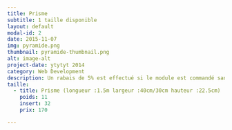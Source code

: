 ```yaml
---
title: Prisme
subtitle: 1 taille disponible
layout: default
modal-id: 2
date: 2015-11-07
img: pyramide.png
thumbnail: pyramide-thumbnail.png
alt: image-alt
project-date: ytytyt 2014
category: Web Development
description: Un rabais de 5% est effectué si le module est commandé sans inserts.
taille:
  - title: Prisme (longueur :1.5m largeur :40cm/30cm hauteur :22.5cm)
    poids: 11
    insert: 32
    prix: 170

---
```

